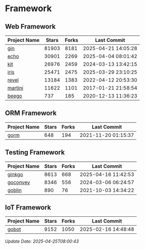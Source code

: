 # Framework

## Web Framework
| Project Name | Stars | Forks | Last Commit |
| ------------ | ----- | ----- | ----------- |
| [gin](https://github.com/gin-gonic/gin) | 81903 | 8181 | 2025-04-21 14:05:28 |
| [echo](https://github.com/labstack/echo) | 30901 | 2269 | 2025-04-04 08:01:42 |
| [kit](https://github.com/go-kit/kit) | 26976 | 2459 | 2024-03-13 13:42:15 |
| [iris](https://github.com/kataras/iris) | 25471 | 2475 | 2025-03-29 23:10:25 |
| [revel](https://github.com/revel/revel) | 13184 | 1383 | 2022-04-12 20:53:30 |
| [martini](https://github.com/go-martini/martini) | 11622 | 1101 | 2017-01-21 21:58:54 |
| [beego](https://github.com/astaxie/beego) | 737 | 185 | 2020-12-13 11:36:23 |

## ORM Framework
| Project Name | Stars | Forks | Last Commit |
| ------------ | ----- | ----- | ----------- |
| [gorm](https://github.com/jinzhu/gorm) | 648 | 194 | 2021-11-20 01:15:37 |

## Testing Framework
| Project Name | Stars | Forks | Last Commit |
| ------------ | ----- | ----- | ----------- |
| [ginkgo](https://github.com/onsi/ginkgo) | 8613 | 668 | 2025-04-16 11:42:53 |
| [goconvey](https://github.com/smartystreets/goconvey) | 8346 | 556 | 2024-03-06 06:24:57 |
| [goblin](https://github.com/franela/goblin) | 890 | 76 | 2021-10-03 14:34:22 |

## IoT Framework
| Project Name | Stars | Forks | Last Commit |
| ------------ | ----- | ----- | ----------- |
| [gobot](https://github.com/hybridgroup/gobot) | 9152 | 1050 | 2025-02-16 14:48:48 |

*Update Date: 2025-04-25T08:00:43*